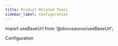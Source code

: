 ```yaml
---
title: Product-Related Tools
sidebar_label: Configuration
---
```


import useBaseUrl from '@docusaurus/useBaseUrl'; 

<span className="hero__title">Configuration</span>